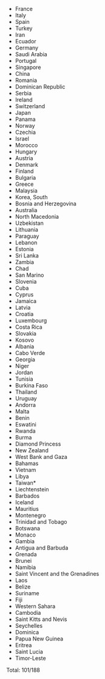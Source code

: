 * France
* Italy
* Spain
* Turkey
* Iran
* Ecuador
* Germany
* Saudi Arabia
* Portugal
* Singapore
* China
* Romania
* Dominican Republic
* Serbia
* Ireland
* Switzerland
* Japan
* Panama
* Norway
* Czechia
* Israel
* Morocco
* Hungary
* Austria
* Denmark
* Finland
* Bulgaria
* Greece
* Malaysia
* Korea, South
* Bosnia and Herzegovina
* Australia
* North Macedonia
* Uzbekistan
* Lithuania
* Paraguay
* Lebanon
* Estonia
* Sri Lanka
* Zambia
* Chad
* San Marino
* Slovenia
* Cuba
* Cyprus
* Jamaica
* Latvia
* Croatia
* Luxembourg
* Costa Rica
* Slovakia
* Kosovo
* Albania
* Cabo Verde
* Georgia
* Niger
* Jordan
* Tunisia
* Burkina Faso
* Thailand
* Uruguay
* Andorra
* Malta
* Benin
* Eswatini
* Rwanda
* Burma
* Diamond Princess
* New Zealand
* West Bank and Gaza
* Bahamas
* Vietnam
* Libya
* Taiwan*
* Liechtenstein
* Barbados
* Iceland
* Mauritius
* Montenegro
* Trinidad and Tobago
* Botswana
* Monaco
* Gambia
* Antigua and Barbuda
* Grenada
* Brunei
* Namibia
* Saint Vincent and the Grenadines
* Laos
* Belize
* Suriname
* Fiji
* Western Sahara
* Cambodia
* Saint Kitts and Nevis
* Seychelles
* Dominica
* Papua New Guinea
* Eritrea
* Saint Lucia
* Timor-Leste

Total: 101/188